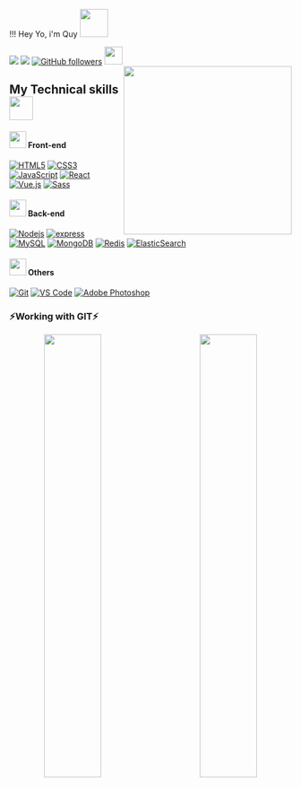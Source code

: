 !!! Hey Yo, i'm Quy <a href="https://github.com/xuanquy79xx"><img src="https://media.giphy.com/media/mGcNjsfWAjY5AEZNw6/giphy.gif" width="50"></a>

![](https://visitor-badge.glitch.me/badge?page_id=xuanquy79xx)
<a href="https://github.com/xuanquy79xx"><img href="https://github.com/xuanquy79xx" src="https://img.shields.io/github/forks/xuanquy79xx/xuanquy79xx"/></a>
[![GitHub followers](https://img.shields.io/github/followers/xuanquy79xx?label=Follow&style=social)](https://github.com/xuanquy79xx)
<a href="https://github.com/xuanquy79xx"><img src="https://emojis.slackmojis.com/emojis/images/1588315024/8823/hyperkitty.gif?1588315024" width="32px"/></a>
<a href="https://github.com/xuanquy79xx"><img align="right" src="https://raw.githubusercontent.com/rajput2107/rajput2107/master/Assets/Developer.gif" width="300" /></a>
## My Technical skills  <a href="https://github.com/xuanquy79xx"><img src="https://media.giphy.com/media/WUlplcMpOCEmTGBtBW/giphy.gif" width="42px"/></a>

#### <a href="https://github.com/xuanquy79xx"><img src="https://emojis.slackmojis.com/emojis/images/1549409407/5272/pig-happy-jumping.gif?1549409407" width="30"/></a> Front-end
[![HTML5](https://img.shields.io/badge/-HTML5-%23E44D27?style=flat-square&logo=html5&logoColor=ffffff)](https://github.com/xuanquy79xx)
[![CSS3](https://img.shields.io/badge/-CSS3-%231572B6?style=flat-square&logo=css3)](https://github.com/xuanquy79xx)
[![JavaScript](https://img.shields.io/badge/-JavaScript-%23F7DF1C?style=flat-square&logo=javascript&logoColor=000000&labelColor=%23F7DF1C&color=%23FFCE5A)](https://github.com/xuanquy79xx)
[![React](https://img.shields.io/badge/-React-%23282C34?style=flat-square&logo=react)](https://github.com/xuanquy79xx)
[![Vue.js](https://img.shields.io/badge/-Vuejs-grey?style=flat&logo=vue.js)](https://github.com/xuanquy79xx)
[![Sass](https://img.shields.io/badge/-Sass-%23CC6699?style=flat-square&logo=sass&logoColor=ffffff)](https://github.com/xuanquy79xx)

#### <a href="https://github.com/xuanquy79xx"><img src="https://emojis.slackmojis.com/emojis/images/1549409407/5272/pig-happy-jumping.gif?1549409407" width="30"/></a> Back-end 
[![Nodejs](https://img.shields.io/badge/-Nodejs-light?style=flat&logo=Node.js)](https://github.com/xuanquy79xx)
[![express](https://img.shields.io/badge/-EXPRESS-light?style=flat&logo=express)](https://github.com/xuanquy79xx)
[![MySQL](https://img.shields.io/badge/-MySQL-f7f7f7?style=flat&logo=mysql)](https://github.com/xuanquy79xx)
[![MongoDB](https://img.shields.io/badge/-MongoDB-bebabb?style=flat&logo=Mongodb)](https://github.com/xuanquy79xx)
[![Redis](https://img.shields.io/badge/-Redis-white?style=flat&logo=redis)](https://github.com/xuanquy79xx)
[![ElasticSearch](https://img.shields.io/badge/-ElasticSearch-4cbdb3?logo=elasticSearch)](https://github.com/xuanquy79xx)

#### <a href="https://github.com/xuanquy79xx"><img src="https://emojis.slackmojis.com/emojis/images/1549409407/5272/pig-happy-jumping.gif?1549409407"  width="30"/></a> Others
[![Git](https://img.shields.io/badge/-Git-%23F05032?style=flat-square&logo=git&logoColor=%23ffffff)](https://github.com/xuanquy79xx)
[![VS Code](http://img.shields.io/badge/-VS%20Code-007ACC?style=flat-square&logo=visual-studio-code&logoColor=ffffff)](https://github.com/xuanquy79xx)
[![Adobe Photoshop](http://img.shields.io/badge/-Abode%20Photoshop-%23282C34?style=flat-square&logo=adobe-photoshop&logoColor=ffffff)](https://github.com/xuanquy79xx)


### ⚡Working with GIT⚡
   <div align="center">
        <img width="45%" align="left" src="https://github-readme-stats.vercel.app/api?username=xuanquy79xx&show_icons=true&theme=gotham" />
        <img width="45%" align="right" src="https://github-readme-stats.vercel.app/api/top-langs/?username=xuanquy79xx&layout=compact&theme=gotham" />
   </div>

 
<!--
**xuanquy79xx/xuanquy79xx** is a ✨ _special_ ✨ repository because its `README.md` (this file) appears on your GitHub profile.
![Nodejs](https://img.shields.io/badge/-Nodejs-black?style=flat-square&logo=Node.js)
Here are some ideas to get you started:
<img src="https://emojis.slackmojis.com/emojis/images/1597320283/10003/catjam.gif?1597320283" width= "30px" />
- 🔭 I’m currently working on ...
- 🌱 I’m currently learning ...
- 👯 I’m looking to collaborate on ...
- 🤔 I’m looking for help with ...
- 💬 Ask me about ...
- 📫 How to reach me: ...
- 😄 Pronouns: ...
- ⚡ Fun fact: ...
<!--
#### Database
![PostgreSQL](https://img.shields.io/badge/-PostgreSQL-336791?style=flat-square&logo=postgresql)
![Oracle Database](http://img.shields.io/badge/-Oracle-DD0031?style=flat-square&logo=oracle)
![MS SQL Server](http://img.shields.io/badge/-MS%20SQL%20Server-CC2927?style=flat-square&logo=microsoft-sql-server&logoColor=ffffff)
![GitLab](https://img.shields.io/badge/-GitLab-FCA121?style=flat-square&logo=gitlab)
![GitHub](https://img.shields.io/badge/-GitHub-181717?style=flat-square&logo=github)
![Github Actions](http://img.shields.io/badge/-Github%20Actions-2088FF?style=flat-square&logo=github-actions&logoColor=ffffff)
![IntelliJ IDEA](http://img.shields.io/badge/-IntelliJ%20IDEA-000000?style=flat-square&logo=intellij-idea&logoColor=ffffff)
![Android Studio](http://img.shields.io/badge/-Android%20Studio-3DDC84?style=flat-square&logo=android-studio&logoColor=ffffff)
![Debian](http://img.shields.io/badge/-Debian-A81D33?style=flat-square&logo=debian&logoColor=ffffff)
![Windows](http://img.shields.io/badge/-Windows-0078D6?style=flat-square&logo=windows&logoColor=ffffff)


<!--
 <img src="https://emojis.slackmojis.com/emojis/images/1532523255/4271/regional_indicator_f.png?1532523255" align="center" width="20px"/><img src="https://emojis.slackmojis.com/emojis/images/1532523628/4283/regional_indicator_r.png?1532523628" align="center" width="20px"/><img src="https://emojis.slackmojis.com/emojis/images/1532523541/4280/regional_indicator_o.png?1532523541" align="center" width="20px"/><img src="https://emojis.slackmojis.com/emojis/images/1532523511/4279/regional_indicator_n.png?1532523511" align="center" width="20px"/><img src="https://emojis.slackmojis.com/emojis/images/1532523706/4285/regional_indicator_t.png?1532523706" align="center" width="20px"/><img src="https://emojis.slackmojis.com/emojis/images/1532523230/4270/regional_indicator_e.png?1532523230" align="center" width="20px"/><img src="https://emojis.slackmojis.com/emojis/images/1532523511/4279/regional_indicator_n.png?1532523511" align="center" width="20px"/><img src="https://emojis.slackmojis.com/emojis/images/1532523209/4269/regional_indicator_d.png?1532523209" align="center" width="20px"/>
-->

<!-- <img src="https://emojis.slackmojis.com/emojis/images/1532523142/4267/regional_indicator_b.png?1532523142" align="center" width="20px"/><img src="https://emojis.slackmojis.com/emojis/images/1532523105/4266/regional_indicator_a.png?1532523105" align="center" width="20px"/><img src="https://emojis.slackmojis.com/emojis/images/1532523182/4268/regional_indicator_c.png?1532523182" align="center" width="20px"/><img src="https://emojis.slackmojis.com/emojis/images/1532523397/4276/regional_indicator_k.png?1532523397" align="center" width="20px"/><img src="https://emojis.slackmojis.com/emojis/images/1532523230/4270/regional_indicator_e.png?1532523230" align="center" width="20px"/><img src="https://emojis.slackmojis.com/emojis/images/1532523511/4279/regional_indicator_n.png?1532523511" align="center" width="20px"/><img src="https://emojis.slackmojis.com/emojis/images/1532523209/4269/regional_indicator_d.png?1532523209" align="center" width="20px"/>
-->

<!--
<p align="center" style="margin-top: 50px"> 
<img src="https://miro.medium.com/max/2160/1*9S3JhMtLGiacpNpziWGN1A.gif" width="70%" />
</p>
-->



